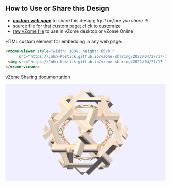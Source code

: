 
## How to Use or Share this Design

 - [***custom web page***][post] to share this design; *try it before you share it!*
 - [source file for that custom page][source]; click to customize
 - [raw vZome file][raw] to use in vZome desktop or vZome Online
 
 HTML custom element for embedding in any web page:
 ```html
<vzome-viewer style="width: 100%; height: 65vh;"
       src="https://John-Kostick.github.io/vzome-sharing/2022/04/27/17-18-09-10--axis-with-tensegrity/10--axis-with-tensegrity.vZome" >
  <img src="https://John-Kostick.github.io/vzome-sharing/2022/04/27/17-18-09-10--axis-with-tensegrity/10--axis-with-tensegrity.png" />
</vzome-viewer>
 ```

[vZome Sharing documentation](https://vzome.github.io/vzome/sharing.html#how-it-works)

![Image](<10--axis-with-tensegrity.png>)


[post]: <https://John-Kostick.github.io/vzome-sharing/2022/04/27/10--axis-with-tensegrity-17-18-09.html>
[source]: <https://github.com/John-Kostick/vzome-sharing/edit/main/_posts/2022-04-27-10--axis-with-tensegrity-17-18-09.md>
[raw]: <https://raw.githubusercontent.com/John-Kostick/vzome-sharing/main/2022/04/27/17-18-09-10--axis-with-tensegrity/10--axis-with-tensegrity.vZome>